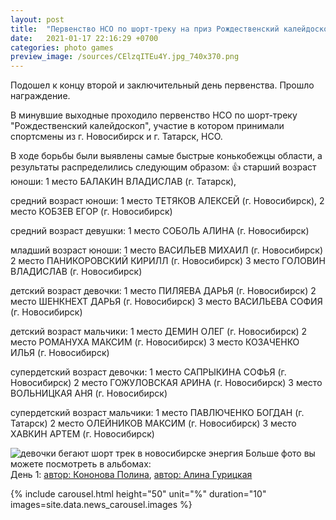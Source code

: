 ```yaml
---
layout: post
title:  "Первенство НСО по шорт-треку на приз Рождественский калейдоскоп. Итоги"
date:   2021-01-17 22:16:29 +0700
categories: photo games
preview_image: /sources/CElzqITEu4Y.jpg_740x370.png
---
```

Подошел к концу второй и заключительный день первенства. Прошло награждение.

В минувшие выходные проходило первенство НСО по шорт-треку "Рождественский калейдоскоп", участие в котором принимали спортсмены из г. Новосибирск и г. Татарск, НСО.

В ходе борьбы были выявлены самые быстрые конькобежцы области, а результаты распределились следующим образом:
:+1:
старший возраст юноши:
1 место БАЛАКИН ВЛАДИСЛАВ (г. Татарск),

средний возраст юноши:
1 место ТЕТЯКОВ АЛЕКСЕЙ (г. Новосибирск),
2 место КОБЗЕВ ЕГОР (г. Новосибирск)

средний возраст девушки:
1 место СОБОЛЬ АЛИНА (г. Новосибирск)

младший возраст юноши:
1 место ВАСИЛЬЕВ МИХАИЛ (г. Новосибирск)
2 место ПАНИКОРОВСКИЙ КИРИЛЛ (г. Новосибирск)
3 место ГОЛОВИН ВЛАДИСЛАВ (г. Новосибирск)

детский возраст девочки:
1 место ПИЛЯЕВА ДАРЬЯ (г. Новосибирск)
2 место ШЕНКНЕХТ ДАРЬЯ (г. Новосибирск)
3 место ВАСИЛЬЕВА СОФИЯ (г. Новосибирск)

детский возраст мальчики:
1 место ДЕМИН ОЛЕГ (г. Новосибирск)
2 место РОМАНУХА МАКСИМ (г. Новосибирск)
3 место КОЗАЧЕНКО ИЛЬЯ (г. Новосибирск)

супердетский возраст девочки:
1 место САПРЫКИНА СОФЬЯ (г. Новосибирск)
2 место ГОЖУЛОВСКАЯ АРИНА (г. Новосибирск)
3 место ВОЛЬНИЦКАЯ АНЯ (г. Новосибирск)

супердетский возраст мальчики:
1 место ПАВЛЮЧЕНКО БОГДАН (г. Татарск)
2 место ОЛЕЙНИКОВ МАКСИМ (г. Новосибирск)
3 место ХАВКИН АРТЕМ (г. Новосибирск)

![девочки бегают шорт трек в новосибирске энергия]({{page.preview_image}})
Больше фото вы можете посмотреть в альбомах:  
День 1:
[автор: Кононова Полина][polina_album],
[автор: Алина Гурицкая][guitskaya_alina_album]


{% include carousel.html height="50" unit="%" duration="10" images=site.data.news_carousel.images %}

[polina_album]:https://photos.google.com/share/AF1QipNDOvOJJb1kWuINvWL4TYLRpp3LxrvWesM1Foau11GhyRtCbY0QFI6JTNpPYbGRVg?key=Q3lsVEZQaGN0QVkxNlRKRWJ6WDhMdXhhZ21BMlpB
[guitskaya_alina_album]:https://yadi.sk/d/zOOm3x-DkueKPw?w=1


